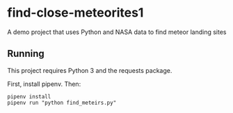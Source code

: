 # find-close-meteorites1
A demo project that uses Python and NASA data to find meteor landing sites


## Running

This project requires Python 3 and the requests package.

First, install pipenv. Then:

```
pipenv install
pipenv run "python find_meteirs.py"
```
